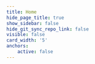 ```yaml
---
title: Home
hide_page_title: true
show_sidebar: false
hide_git_sync_repo_link: false
visible: false
card_width: '5'
anchors:
    active: false
---
```


